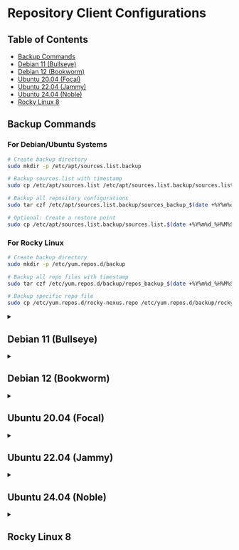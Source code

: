 # Repository Client Configurations

## Table of Contents
- [Backup Commands](#backup-commands)
- [Debian 11 (Bullseye)](#debian-11-bullseye)
- [Debian 12 (Bookworm)](#debian-12-bookworm)
- [Ubuntu 20.04 (Focal)](#ubuntu-2004-focal)
- [Ubuntu 22.04 (Jammy)](#ubuntu-2204-jammy)
- [Ubuntu 24.04 (Noble)](#ubuntu-2404-noble)
- [Rocky Linux 8](#rocky-linux-8)

## Backup Commands

### For Debian/Ubuntu Systems
```bash
# Create backup directory
sudo mkdir -p /etc/apt/sources.list.backup

# Backup sources.list with timestamp
sudo cp /etc/apt/sources.list /etc/apt/sources.list.backup/sources.list.$(date +%Y%m%d_%H%M%S)

# Backup all repository configurations
sudo tar czf /etc/apt/sources.list.backup/sources_backup_$(date +%Y%m%d_%H%M%S).tar.gz /etc/apt/sources.list /etc/apt/sources.list.d/

# Optional: Create a restore point
sudo cp /etc/apt/sources.list.backup/sources.list.$(date +%Y%m%d_%H%M%S) /etc/apt/sources.list.restore
```

### For Rocky Linux
```bash
# Create backup directory
sudo mkdir -p /etc/yum.repos.d/backup

# Backup all repo files with timestamp
sudo tar czf /etc/yum.repos.d/backup/repos_backup_$(date +%Y%m%d_%H%M%S).tar.gz /etc/yum.repos.d/*.repo

# Backup specific repo file
sudo cp /etc/yum.repos.d/rocky-nexus.repo /etc/yum.repos.d/backup/rocky-nexus.repo.$(date +%Y%m%d_%H%M%S)
```

<details>
<summary><h2>Debian 11 (Bullseye)</h2></summary>

### sources.list Configuration
```
# Main
deb https://nexus.arzinja.dev/repository/debian-bullseye-main/ bullseye main
deb-src https://nexus.arzinja.dev/repository/debian-bullseye-main/ bullseye main

# Security
deb https://nexus.arzinja.dev/repository/debian-bullseye-security/ bullseye-security main
deb-src https://nexus.arzinja.dev/repository/debian-bullseye-security/ bullseye-security main

# Updates
deb https://nexus.arzinja.dev/repository/debian-bullseye-updates/ bullseye-updates main
deb-src https://nexus.arzinja.dev/repository/debian-bullseye-updates/ bullseye-updates main

# Backports
deb https://nexus.arzinja.dev/repository/debian-bullseye-backports/ bullseye-backports main
deb-src https://nexus.arzinja.dev/repository/debian-bullseye-backports/ bullseye-backports main
```
</details>

<details>
<summary><h2>Debian 12 (Bookworm)</h2></summary>

### sources.list Configuration
```
# Main
deb https://nexus.arzinja.dev/repository/debian-bookworm-main/ bookworm main
deb-src https://nexus.arzinja.dev/repository/debian-bookworm-main/ bookworm main

# Security
deb https://nexus.arzinja.dev/repository/debian-bookworm-security/ bookworm-security main
deb-src https://nexus.arzinja.dev/repository/debian-bookworm-security/ bookworm-security main

# Updates
deb https://nexus.arzinja.dev/repository/debian-bookworm-updates/ bookworm-updates main
deb-src https://nexus.arzinja.dev/repository/debian-bookworm-updates/ bookworm-updates main

# Backports
deb https://nexus.arzinja.dev/repository/debian-bookworm-backports/ bookworm-backports main
deb-src https://nexus.arzinja.dev/repository/debian-bookworm-backports/ bookworm-backports main
```
</details>

<details>
<summary><h2>Ubuntu 20.04 (Focal)</h2></summary>

### sources.list Configuration
```
# Main
deb https://nexus.arzinja.dev/repository/ubuntu-focal-main/ focal main restricted universe multiverse
deb-src https://nexus.arzinja.dev/repository/ubuntu-focal-main/ focal main restricted universe multiverse

# Security
deb https://nexus.arzinja.dev/repository/ubuntu-focal-security/ focal-security main restricted universe multiverse
deb-src https://nexus.arzinja.dev/repository/ubuntu-focal-security/ focal-security main restricted universe multiverse

# Updates
deb https://nexus.arzinja.dev/repository/ubuntu-focal-updates/ focal-updates main restricted universe multiverse
deb-src https://nexus.arzinja.dev/repository/ubuntu-focal-updates/ focal-updates main restricted universe multiverse

# Backports
deb https://nexus.arzinja.dev/repository/ubuntu-focal-backports/ focal-backports main restricted universe multiverse
deb-src https://nexus.arzinja.dev/repository/ubuntu-focal-backports/ focal-backports main restricted universe multiverse
```
</details>

<details>
<summary><h2>Ubuntu 22.04 (Jammy)</h2></summary>

### sources.list Configuration
```
# Main
deb https://nexus.arzinja.dev/repository/ubuntu-jammy-main/ jammy main restricted universe multiverse
deb-src https://nexus.arzinja.dev/repository/ubuntu-jammy-main/ jammy main restricted universe multiverse

# Security
deb https://nexus.arzinja.dev/repository/ubuntu-jammy-security/ jammy-security main restricted universe multiverse
deb-src https://nexus.arzinja.dev/repository/ubuntu-jammy-security/ jammy-security main restricted universe multiverse

# Updates
deb https://nexus.arzinja.dev/repository/ubuntu-jammy-updates/ jammy-updates main restricted universe multiverse
deb-src https://nexus.arzinja.dev/repository/ubuntu-jammy-updates/ jammy-updates main restricted universe multiverse

# Backports
deb https://nexus.arzinja.dev/repository/ubuntu-jammy-backports/ jammy-backports main restricted universe multiverse
deb-src https://nexus.arzinja.dev/repository/ubuntu-jammy-backports/ jammy-backports main restricted universe multiverse
```
</details>

<details>
<summary><h2>Ubuntu 24.04 (Noble)</h2></summary>

### sources.list Configuration
```
# Main
deb https://nexus.arzinja.dev/repository/ubuntu-noble-main/ noble main restricted universe multiverse
deb-src https://nexus.arzinja.dev/repository/ubuntu-noble-main/ noble main restricted universe multiverse

# Security
deb https://nexus.arzinja.dev/repository/ubuntu-noble-security/ noble-security main restricted universe multiverse
deb-src https://nexus.arzinja.dev/repository/ubuntu-noble-security/ noble-security main restricted universe multiverse

# Updates
deb https://nexus.arzinja.dev/repository/ubuntu-noble-updates/ noble-updates main restricted universe multiverse
deb-src https://nexus.arzinja.dev/repository/ubuntu-noble-updates/ noble-updates main restricted universe multiverse

# Backports
deb https://nexus.arzinja.dev/repository/ubuntu-noble-backports/ noble-backports main restricted universe multiverse
deb-src https://nexus.arzinja.dev/repository/ubuntu-noble-backports/ noble-backports main restricted universe multiverse
```
</details>

<details>
<summary><h2>Rocky Linux 8</h2></summary>

### Repository Configuration (/etc/yum.repos.d/rocky-nexus.repo)
```
[rocky-baseos]
name=Rocky Linux $releasever - BaseOS
baseurl=https://nexus.arzinja.dev/repository/rocky-8-baseos/
enabled=1
gpgcheck=1
gpgkey=file:///etc/pki/rpm-gpg/RPM-GPG-KEY-rockyofficial

[rocky-appstream]
name=Rocky Linux $releasever - AppStream
baseurl=https://nexus.arzinja.dev/repository/rocky-8-appstream/
enabled=1
gpgcheck=1
gpgkey=file:///etc/pki/rpm-gpg/RPM-GPG-KEY-rockyofficial

[rocky-extras]
name=Rocky Linux $releasever - Extras
baseurl=https://nexus.arzinja.dev/repository/rocky-8-extras/
enabled=1
gpgcheck=1
gpgkey=file:///etc/pki/rpm-gpg/RPM-GPG-KEY-rockyofficial

[rocky-powertools]
name=Rocky Linux $releasever - PowerTools
baseurl=https://nexus.arzinja.dev/repository/rocky-8-powertools/
enabled=0
gpgcheck=1
gpgkey=file:///etc/pki/rpm-gpg/RPM-GPG-KEY-rockyofficial
```
</details>
